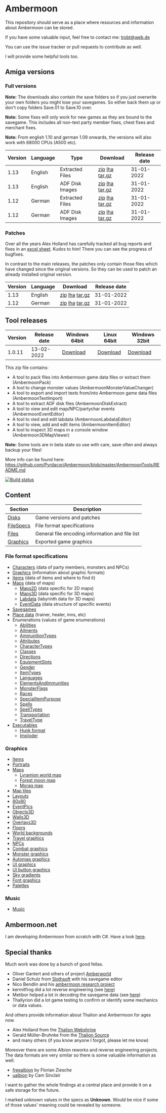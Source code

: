 # Ambermoon

This repository should serve as a place where resources and information about Ambermoon can be stored.

If you have some valuable input, feel free to contact me: trobt@web.de

You can use the issue tracker or pull requests to contribute as well.

I will provide some helpful tools too.

## Amiga versions

### Full versions

**Note:** The downloads also contain the save folders so if you just overwrite your own folders you might lose your savegames. So either back them up or don't copy folders Save.01 to Save.10 over.

**Note:** Some fixes will only work for new games as they are bound to the savegame. This includes all non-text party member fixes, chest fixes and merchant fixes.

**Note:** From english 1.10 and german 1.09 onwards, the versions will also work with 68000 CPUs (A500 etc).

Version | Language | Type | Download | Release date
--- | --- | --- | --- | ---
1.13 | English | Extracted Files | [zip](https://github.com/Pyrdacor/Ambermoon/raw/master/Disks/English/ambermoon_english_1.13_extracted.zip) [lha](https://github.com/Pyrdacor/Ambermoon/raw/master/Disks/English/ambermoon_english_1.13_extracted.lha) [tar.gz](https://github.com/Pyrdacor/Ambermoon/raw/master/Disks/English/ambermoon_english_1.13_extracted.tar.gz) | 31-01-2022
1.13 | English | ADF Disk Images | [zip](https://github.com/Pyrdacor/Ambermoon/raw/master/Disks/English/ambermoon_english_1.13_adf.zip) [lha](https://github.com/Pyrdacor/Ambermoon/raw/master/Disks/English/ambermoon_english_1.13_adf.lha) [tar.gz](https://github.com/Pyrdacor/Ambermoon/raw/master/Disks/English/ambermoon_english_1.13_adf.tar.gz) | 31-01-2022
1.12 | German | Extracted Files | [zip](https://github.com/Pyrdacor/Ambermoon/raw/master/Disks/German/ambermoon_german_1.12_extracted.zip) [lha](https://github.com/Pyrdacor/Ambermoon/raw/master/Disks/German/ambermoon_german_1.12_extracted.lha) [tar.gz](https://github.com/Pyrdacor/Ambermoon/raw/master/Disks/German/ambermoon_german_1.12_extracted.tar.gz) | 31-01-2022
1.12 | German | ADF Disk Images | [zip](https://github.com/Pyrdacor/Ambermoon/raw/master/Disks/German/ambermoon_german_1.12_adf.zip) [lha](https://github.com/Pyrdacor/Ambermoon/raw/master/Disks/German/ambermoon_german_1.12_adf.lha) [tar.gz](https://github.com/Pyrdacor/Ambermoon/raw/master/Disks/German/ambermoon_german_1.12_adf.tar.gz) | 31-01-2022

### Patches

Over all the years Alex Holland has carefully tracked all bug reports and fixes in an [excel sheet](https://docs.google.com/spreadsheets/d/1as5W8gibm-MTb9VEqpkfgtwWviqjQx96A3NmcvzX98A). Kudos to him!
There you can see the progress of bugfixes.

In contrast to the main releases, the patches only contain those files which have changed since the original versions. So they can be used to patch an already installed original version.

Version | Language | Download | Release date
--- | --- | --- | ---
1.13 | English | [zip](https://github.com/Pyrdacor/Ambermoon/raw/master/Disks/Patches/PyrdacorFixEnglish1.13.zip) [lha](https://github.com/Pyrdacor/Ambermoon/raw/master/Disks/Patches/PyrdacorFixEnglish1.13.lha) [tar.gz](https://github.com/Pyrdacor/Ambermoon/raw/master/Disks/Patches/PyrdacorFixEnglish1.13.tar.gz) | 31-01-2022
1.12 | German | [zip](https://github.com/Pyrdacor/Ambermoon/raw/master/Disks/Patches/PyrdacorFixGerman1.12.zip) [lha](https://github.com/Pyrdacor/Ambermoon/raw/master/Disks/Patches/PyrdacorFixGerman1.12.lha) [tar.gz](https://github.com/Pyrdacor/Ambermoon/raw/master/Disks/Patches/PyrdacorFixGerman1.12.tar.gz) | 31-01-2022


## Tool releases

Version | Release date | Windows 64bit | Linux 64bit | Windows 32bit
--- | --- | --- | --- | ---
1.0.11 | 13-02-2022 | [Download](https://github.com/Pyrdacor/Ambermoon/releases/download/v1.0.11/AmbermoonTools-Windows.zip) | [Download](https://github.com/Pyrdacor/Ambermoon/releases/download/v1.0.11/AmbermoonTools-Linux.tar.gz) | [Download](https://github.com/Pyrdacor/Ambermoon/releases/download/v1.0.11/AmbermoonTools-Windows32Bit.zip)

This zip file contains:
- A tool to pack files into Ambermoon game data files or extract them (AmbermoonPack)
- A tool to change monster values (AmbermoonMonsterValueChanger)
- A tool to export and import texts from/into Ambermoon game data files (AmbermoonTextImport)
- A tool to extract ADF disk files (AmbermoonDiskExtract)
- A tool to view and edit map/NPC/partychar events (AmbermoonEventEditor)
- A tool to vied and edit labdata (AmbermoonLabdataEditor)
- A tool to view, add and edit items (AmbermoonItemEditor)
- A tool to inspect 3D maps in a console window (Ambermoon3DMapViewer)

**Note:** Some tools are in beta state so use with care, save often and always backup your files!

More info can be found here: https://github.com/Pyrdacor/Ambermoon/blob/master/AmbermoonTools/README.md

[![Build status](https://ci.appveyor.com/api/projects/status/dn5n21r8m11an48i/branch/master?svg=true)](https://ci.appveyor.com/project/Pyrdacor/ambermoon/branch/master)



## Content

Section | Description
--- | ---
[Disks](Disks) | Game versions and patches
[FileSpecs](FileSpecs) | File format specifications
[Files](Files) | General file encoding information and file list
[Graphics](Graphics) | Exported game graphics

### File format specifications

- [Characters](FileSpecs/Characters.md) (data of party members, monsters and NPCs)
- [Graphics](FileSpecs/Graphics.md) (information about graphic formats)
- [Items](FileSpecs/Items.md) (data of items and where to find it)
- [Maps](FileSpecs/Maps.md) (data of maps)
  - [Maps2D](FileSpecs/Maps2D.md) (data specific for 2D maps)
  - [Maps3D](FileSpecs/Maps3D.md) (data specific for 3D maps)
  - [Labdata](FileSpecs/Labdata.md) (labyrinth data for 3D maps)
  - [EventData](FileSpecs/EventData.md) (data structure of specific events)
- [Savegames](FileSpecs/Savegame.md)
- [Place data](FileSpecs/PlaceData.md) (trainer, healer, inns, etc)
- Enumerations (values of game enumerations)
  - [Abilities](FileSpecs/Enumerations/Abilities.md)
  - [Ailments](FileSpecs/Enumerations/Ailments.md)
  - [AmmunitionTypes](FileSpecs/Enumerations/AmmunitionTypes.md)
  - [Attributes](FileSpecs/Enumerations/Attributes.md)
  - [CharacterTypes](FileSpecs/Enumerations/CharacterTypes.md)
  - [Classes](FileSpecs/Enumerations/Classes.md)
  - [Directions](FileSpecs/Enumerations/Directions.md)
  - [EquipmentSlots](FileSpecs/Enumerations/EquipmentSlots.md)
  - [Gender](FileSpecs/Enumerations/Gender.md)
  - [ItemTypes](FileSpecs/Enumerations/ItemTypes.md)
  - [Languages](FileSpecs/Enumerations/Languages.md)
  - [ElementsAndImmunities](FileSpecs/Enumerations/ElementsAndImmunities.md)
  - [MonsterFlags](FileSpecs/Enumerations/MonsterFlags.md)
  - [Races](FileSpecs/Enumerations/Races.md)
  - [SpecialItemPurpose](FileSpecs/Enumerations/SpecialItemPurpose.md)
  - [Spells](FileSpecs/Enumerations/Spells.md)
  - [SpellTypes](FileSpecs/Enumerations/SpellTypes.md)
  - [Transportation](FileSpecs/Enumerations/Transportation.md)
  - [TravelType](FileSpecs/Enumerations/TravelType.md)
- [Executables](Files/Executables.md)
  - [Hunk format](Files/Hunks.md)
  - [Imploder](Files/Imploding.md)

### Graphics

- [Items](Graphics/Items)
- [Portraits](Graphics/Portraits)
- [Maps](Graphics/Maps)
  - [Lyramion world map](Graphics/Maps/001.png)
  - [Forest moon map](Graphics/Maps/300.png)
  - [Morag map](Graphics/Maps/513.png)
- [Map tiles](Graphics/Mapicons)
- [Layouts](Graphics/Layouts)
- [80x80](Graphics/80x80)
- [EventPics](Graphics/EventPics)
- [Objects3D](Graphics/Objects3D)
- [Walls3D](Graphics/Walls3D)
- [Overlays3D](Graphics/Overlays3D)
- [Floors](Graphics/Floors)
- [World backgrounds](Graphics/WorldBackgrounds)
- [Travel graphics](Graphics/TravelGfx)
- [NPCs](Graphics/NPCs)
- [Combat graphics](Graphics/CombatGraphics)
- [Monster graphics](Graphics/Monsters)
- [Automap graphics](Graphics/AutomapGfx)
- [UI graphics](Graphics/UIGfx)
- [UI button graphics](Graphics/Buttons)
- [Sky gradients](Graphics/SkyGradients)
- [Font graphics](Graphics/Font)
- [Palettes](Graphics/Palettes.png)

### Music

- [Music](Files/Music.md)


## Ambermoon.net

I am developing Ambermoon from scratch with C#. Have a look [here](https://github.com/Pyrdacor/Ambermoon.net).

## Special thanks

Much work was done by a bunch of good fellas.
- Oliver Gantert and others of project [Amberworld](http://amberworld.sourceforge.net/)
- Daniel Schulz from [Slothsoft](http://slothsoft.net/Ambermoon/) with his savegame editor
- Nico Bendlin and his [ambermoon research project](https://gitlab.com/ambermoon/research)
- kermitfrog did a lot reverse engineering (see [here](https://github.com/Pyrdacor/Ambermoon.net/issues/64))
- Metibor helped a lot in decoding the savegame data (see [here](https://github.com/Pyrdacor/Ambermoon.net/issues/45))
- Thallyrion did a lot game testing to confirm or identify some mechanics or data values.

 And others provide information about Thalion and Ambermoon for ages now.
- Alex Holland from the [Thalion Webshrine](http://thalion.exotica.org.uk/)
- Gerald Müller-Bruhnke from the [Thalion Source](http://home.wtal.de/gmb/index.htm)
- and many others (if you know anyone I forgot, please let me know)

Moreover there are some Albion reworks and reverse engineering projects. The data formats are very similar so there is some valuable information as well:
- [freealbion](https://github.com/freealbion/freealbion) by Florian Ziesche
- [ualbion](https://github.com/csinkers/ualbion) by Cam Sinclair

I want to gather the whole findings at a central place and provide it on a safe storage for the future.

I marked unknown values in the specs as **Unknown**. Would be nice if some of those values' meaning could be revealed by someone.
